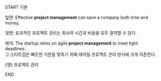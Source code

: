 START
기본

앞면:
Effective **project management** can save a company both time and money.

뒷면:
효과적인 프로젝트 관리는 회사의 시간과 비용을 모두 절약할 수 있다.

해석:
The startup relies on agile **project management** to meet tight deadlines.  
그 스타트업은 빠듯한 기한을 맞추기 위해 애자일 프로젝트 관리 방식에 크게 의존한다.

{명} 프로젝트 관리
<!--ID: 1746271863338-->
END